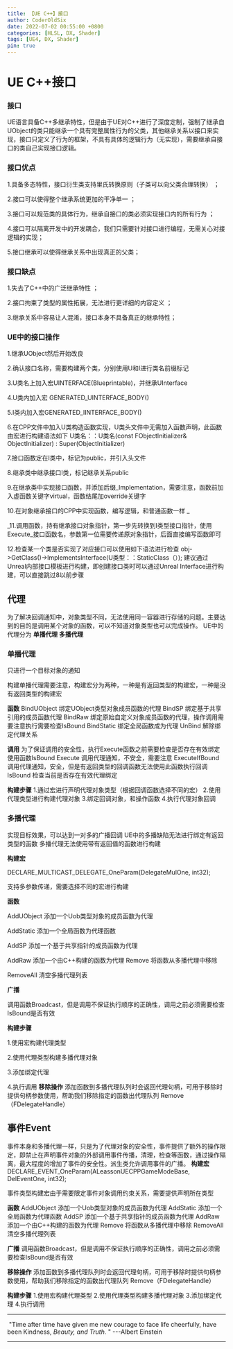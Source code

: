 ```yaml
---
title: 【UE C++】接口
author: CoderOldSix
date: 2022-07-02 00:55:00 +0800
categories: [HLSL, DX, Shader]
tags: [UE4, DX, Shader]
pin: true
---
```


# UE	C++接口

### 接口

UE语言具备C++多继承特性，但是由于UE对C++进行了深度定制，强制了继承自UObject的类只能继承一个具有完整属性行为的父类，其他继承关系以接口来实现，接口只定义了行为的框架，不具有具体的逻辑行为（无实现），需要继承自接口的类自己实现接口逻辑。

### 接口优点 

1.具备多态特性，接口衍生类支持里氏转换原则（子类可以向父类合理转换） ；

2.接口可以使得整个继承系统更加的干净单一 ；

3.接口可以规范类的具体行为，继承自接口的类必须实现接口内的所有行为 ；

4.接口可以隔离开发中的开发耦合，我们只需要针对接口进行编程，无需关心对接逻辑的实现；

5.接口继承可以使得继承关系中出现真正的父类；

### 接口缺点 

1.失去了C++中的广泛继承特性 ；

2.接口拘束了类型的属性拓展，无法进行更详细的内容定义 ；

3.继承关系中容易让人混淆，接口本身不具备真正的继承特性；

### UE中的接口操作

1.继承UObject然后开始改良 

2.确认接口名称，需要构建两个类，分别使用U和I进行类名前缀标记 

3.U类名上加入宏UINTERFACE(Blueprintable)，并继承UInterface 

4.U类内加入宏 GENERATED_UINTERFACE_BODY() 

5.I类内加入宏GENERATED_IINTERFACE_BODY() 

6.在CPP文件中加入U类构造函数实现，U类头文件中无需加入函数声明，此函数由宏进行构建语法如下 U类名：：U类名(const FObjectInitializer& ObjectInitializer) : Super(ObjectInitializer) 

7.接口函数定在I类中，标记为public，并引入头文件 

8.继承类中继承接口I类，标记继承关系public 

9.在继承类中实现接口函数，并添加后缀_Implementation，需要注意，函数前加入虚函数关键字virtual，函数结尾加override关键字 

10.在对象继承接口的CPP中实现函数，编写逻辑，和普通函数一样 _

_11.调用函数，持有继承接口对象指针，第一步先转换到I类型接口指针，使用Execute_接口函数名，参数第一位需要传递原对象指针，后面直接编写函数即可 

12.检查某一个类是否实现了对应接口可以使用如下语法进行检查 obj->GetClass()->ImplementsInterface(U类型：：StaticClass（）); 建议通过Unreal内部接口模板进行构建，即创建接口类时可以通过Unreal Interface进行构建，可以直接跳过8以前步骤

## 代理

为了解决回调通知中，对象类型不同，无法使用同一容器进行存储的问题。主要达到的目的是调用某个对象的函数，可以不知道对象类型也可以完成操作。  UE中的代理分为 **单播代理 多播代理**

### 单播代理

只进行一个目标对象的通知

构建单播代理需要注意，构建宏分为两种，一种是有返回类型的构建宏，一种是没有返回类型的构建宏

**函数**
BindUObject 绑定UObject类型对象成员函数的代理
BindSP 绑定基于共享引用的成员函数代理
BindRaw 绑定原始自定义对象成员函数的代理，操作调用需要注意执行需要检查IsBound
BindStatic 绑定全局函数成为代理
UnBind 解除绑定代理关系

**调用**
为了保证调用的安全性，执行Execute函数之前需要检查是否存在有效绑定使用函数IsBound
Execute   调用代理通知，不安全，需要注意
ExecuteIfBound   调用代理通知，安全，但是有返回类型的回调函数无法使用此函数执行回调
IsBound  检查当前是否存在有效代理绑定

**构建步骤**
1.通过宏进行声明代理对象类型（根据回调函数选择不同的宏）
2.使用代理类型进行构建代理对象
3.绑定回调对象，和操作函数
4.执行代理对象回调

### 多播代理

实现目标效果，可以达到一对多的广播回调  UE中的多播缺陷无法进行绑定有返回类型的函数  多播代理无法使用带有返回值的函数进行构建 

**构建宏** 

DECLARE_MULTICAST_DELEGATE_OneParam(DelegateMulOne, int32); 

支持多参数传递，需要选择不同的宏进行构建 

**函数**  

AddUObject 添加一个Uob类型对象的成员函数为代理 

AddStatic 添加一个全局函数为代理函数 

AddSP 添加一个基于共享指针的成员函数为代理 

AddRaw 添加一个由C++构建的函数为代理 Remove  将函数从多播代理中移除 

RemoveAll 清空多播代理列表 

**广播** 

调用函数Broadcast，但是调用不保证执行顺序的正确性，调用之前必须需要检查IsBound是否有效   

**构建步骤** 

1.使用宏构建代理类型 

2.使用代理类型构建多播代理对象 

3.添加绑定代理 

4.执行调用 **移除操作** 添加函数到多播代理队列时会返回代理句柄，可用于移除时提供句柄参数使用，帮助我们移除指定的函数出代理队列 Remove（FDelegateHandle）

## 事件Event

事件本身和多播代理一样，只是为了代理对象的安全性，事件提供了额外的操作限定，即禁止在声明事件对象的外部调用事件传播，清理，检查等函数，通过操作隔离，最大程度的增加了事件的安全性。派生类允许调用事件的广播。
**构建宏**
DECLARE_EVENT_OneParam(ALeassonUECPPGameModeBase, DelEventOne, int32);

事件类型构建宏由于需要限定事件对象调用约束关系，需要提供声明所在类型

**函数**
AddUObject  添加一个Uob类型对象的成员函数为代理
AddStatic 添加一个全局函数为代理函数
AddSP  添加一个基于共享指针的成员函数为代理
AddRaw 添加一个由C++构建的函数为代理
Remove   将函数从多播代理中移除
RemoveAll 清空多播代理列表

**广播**
调用函数Broadcast，但是调用不保证执行顺序的正确性，调用之前必须需要检查IsBound是否有效

**移除操作**
添加函数到多播代理队列时会返回代理句柄，可用于移除时提供句柄参数使用，帮助我们移除指定的函数出代理队列
Remove（FDelegateHandle）

**构建步骤**
1.使用宏构建代理类型
2.使用代理类型构建多播代理对象
3.添加绑定代理
4.执行调用



---

​			"Time after time have given me new courage to face life cheerfully, have been Kindness, *Beauty, and Truth.* "   ---Albert Einstein

---

